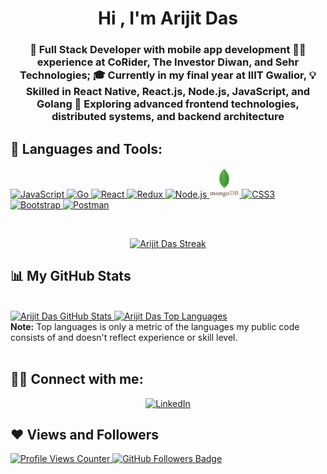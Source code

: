 <h1 align="center">Hi , I'm Arijit Das</h1>
<h3 align="center">
  🌟 Full Stack Developer with mobile app development 👨‍💻 experience at CoRider, The Investor Diwan, and Sehr Technologies;  
  🎓 Currently in my final year at IIIT Gwalior,  
  💡 Skilled in React Native, React.js, Node.js, JavaScript, and Golang  
  🌱 Exploring advanced frontend technologies, distributed systems, and backend architecture
</h3>

## 🚀 Languages and Tools:
<p align="left"> 
  <a href="https://developer.mozilla.org/en-US/docs/Web/JavaScript" target="_blank"> 
    <img src="https://img.icons8.com/color/48/000000/javascript.png" alt="JavaScript" width="40" height="40"/> 
  </a> 
  <a href="https://golang.org" target="_blank"> 
    <img src="https://upload.wikimedia.org/wikipedia/commons/thumb/0/05/Go_Logo_Blue.svg/1200px-Go_Logo_Blue.svg.png" alt="Go" width="40" height="40"/> 
  </a>
  <a href="https://reactjs.org/" target="_blank"> 
    <img src="https://img.icons8.com/color/48/000000/react-native.png" alt="React" width="40" height="40"/> 
  </a>
  <a href="https://redux.js.org" target="_blank"> 
    <img src="https://img.icons8.com/color/48/000000/redux.png" alt="Redux" width="40" height="40"/> 
  </a>
  <a href="https://nodejs.org" target="_blank"> 
    <img src="https://img.icons8.com/color/48/000000/nodejs.png" alt="Node.js" width="40" height="40"/> 
  </a>
  <a href="https://www.mongodb.com/" target="_blank"> 
    <img src="https://raw.githubusercontent.com/devicons/devicon/master/icons/mongodb/mongodb-original-wordmark.svg" alt="MongoDB" width="48" height="48"/> 
  </a> 
  <a href="https://www.w3schools.com/css/" target="_blank"> 
    <img src="https://img.icons8.com/color/48/000000/css3.png" alt="CSS3" width="40" height="40"/> 
  </a> 
  <a href="https://getbootstrap.com" target="_blank"> 
    <img src="https://img.icons8.com/color/48/000000/bootstrap.png" alt="Bootstrap" width="40" height="40"/> 
  </a>
  <a href="https://postman.com" target="_blank"> 
    <img src="https://www.vectorlogo.zone/logos/getpostman/getpostman-icon.svg" alt="Postman" width="40" height="40"/> 
  </a>  
</p>

<br/>

<p align="center">
    <a href="https://github.com/arijitdas13105/github-readme-streak-stats">
        <img title="🔥 Get streak stats for your profile at git.io/streak-stats" alt="Arijit Das Streak" src="https://github-readme-streak-stats.herokuapp.com/?user=arijitdas13105&theme=black-ice&hide_border=true&stroke=0000&background=060A0CD0"/>
    </a>
</p>

## 📊 My GitHub Stats
<br/>
<a href="https://github.com/arijitdas13105/github-readme-stats">
  <img alt="Arijit Das GitHub Stats" src="https://github-readme-stats.vercel.app/api?username=arijitdas13105&show_icons=true&count_private=true&theme=react&hide_border=true&bg_color=0D1117" />
</a>
<a href="https://github.com/arijitdas13105/github-readme-stats">
  <img alt="Arijit Das Top Languages" src="https://github-readme-stats.vercel.app/api/top-langs/?username=arijitdas13105&langs_count=8&count_private=true&layout=compact&theme=react&hide_border=true&bg_color=0D1117&exclude_langs=HTML,CSS" />
</a>
<br/>
<b>Note:</b> Top languages is only a metric of the languages my public code consists of and doesn't reflect experience or skill level.

<br/>
<br/>

## 🙋‍♂️ Connect with me:
<p align="center">
  <a href="https://www.linkedin.com/in/arijit-das-861753191/">
    <img src="https://img.icons8.com/fluent/48/000000/linkedin.png" alt="LinkedIn" width="40" height="40"/>
  </a>
</p>

## ❤ Views and Followers
<a href="https://github.com/arijitdas13105/github-profile-views-counter">
    <img src="https://komarev.com/ghpvc/?username=arijitdas13105" alt="Profile Views Counter">
</a>
<a href="https://github.com/arijitdas13105?tab=followers">
    <img src="https://img.shields.io/github/followers/arijitdas13105?label=Followers&style=social" alt="GitHub Followers Badge">
</a>
